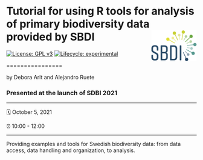 # Tutorial for using R tools for analysis of primary biodiversity data provided by SBDI <img src="https://github.com/biodiversitydata-se/r-tools-tutorial/raw/main/sbdi-logo-orginal-large.png" align="right" width="120"/>

[![License: GPL
v3](https://img.shields.io/badge/License-GPLv3-blue.svg)](https://www.gnu.org/licenses/gpl-3.0)
[![Lifecycle:
experimental](https://img.shields.io/badge/lifecycle-maturing-blue.svg)](https://www.tidyverse.org/lifecycle/#maturing)

================  

by Debora Arlt and Alejandro Ruete

### Presented at the launch of SDBI 2021

-----

:spiral_calendar: October 5, 2021  

:alarm_clock:     10:00 - 12:00  

-----

Providing examples and tools for Swedish biodiversity data: from data access, data handling and organization, to analysis.

